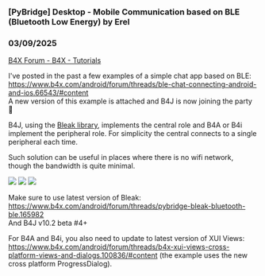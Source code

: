###  [PyBridge] Desktop - Mobile Communication based on BLE (Bluetooth Low Energy) by Erel
### 03/09/2025
[B4X Forum - B4X - Tutorials](https://www.b4x.com/android/forum/threads/166028/)

I've posted in the past a few examples of a simple chat app based on BLE: <https://www.b4x.com/android/forum/threads/ble-chat-connecting-android-and-ios.66543/#content>  
A new version of this example is attached and B4J is now joining the party 🥳  
  
B4J, using the [Bleak library](https://www.b4x.com/android/forum/threads/pybridge-bleak-bluetooth-ble.165982), implements the central role and B4A or B4i implement the peripheral role. For simplicity the central connects to a single peripheral each time.  
  
Such solution can be useful in places where there is no wifi network, though the bandwidth is quite minimal.  
  
![](https://www.b4x.com/android/forum/attachments/162377) ![](https://www.b4x.com/android/forum/attachments/162378) ![](https://www.b4x.com/android/forum/attachments/162379)  
  
Make sure to use latest version of Bleak: <https://www.b4x.com/android/forum/threads/pybridge-bleak-bluetooth-ble.165982>  
And B4J v10.2 beta #4+  
  
For B4A and B4i, you also need to update to latest version of XUI Views: <https://www.b4x.com/android/forum/threads/b4x-xui-views-cross-platform-views-and-dialogs.100836/#content> (the example uses the new cross platform ProgressDialog).